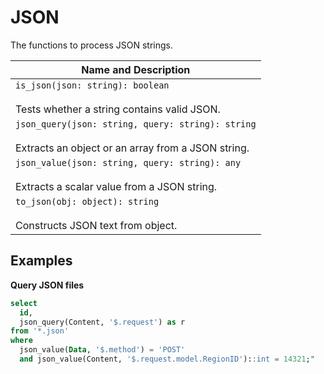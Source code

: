 # JSON

The functions to process JSON strings.

| Name and Description |
| --- |
| `is_json(json: string): boolean`<br /><br /> Tests whether a string contains valid JSON. |
| `json_query(json: string, query: string): string`<br /><br /> Extracts an object or an array from a JSON string. |
| `json_value(json: string, query: string): any`<br /><br /> Extracts a scalar value from a JSON string. |
| `to_json(obj: object): string`<br /><br /> Constructs JSON text from object. |

## Examples

**Query JSON files**

```sql
select
  id,
  json_query(Content, '$.request') as r
from '*.json'
where
  json_value(Data, '$.method') = 'POST'
  and json_value(Content, '$.request.model.RegionID')::int = 14321;"
```
